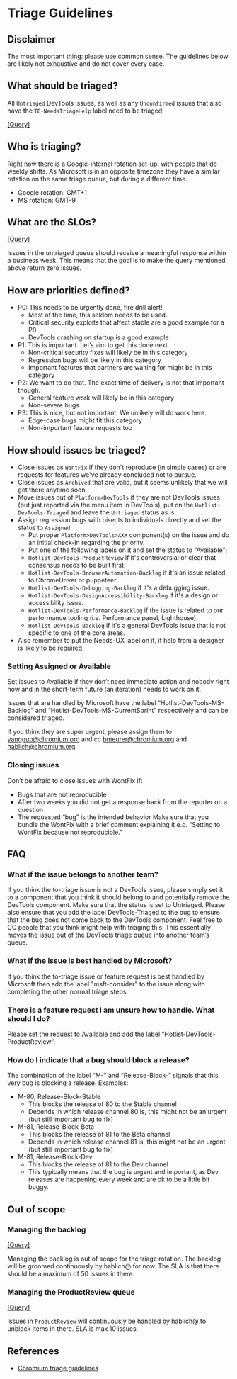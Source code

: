 # Triage Guidelines

## Disclaimer

The most important thing: please use common sense. The guidelines below are likely not exhaustive and do not cover every case.

## What should be triaged?

All `Untriaged` DevTools issues, as well as any `Unconfirmed` issues that also have the `TE-NeedsTriageHelp` label need to be triaged.

[[Query]](https://bugs.chromium.org/p/chromium/issues/list?sort=-modified&q=-label%3ADevTools-Triaged%20component%3APlatform%3EDevTools%20status%3AUntriaged%20OR%20component%3APlatform%3EDevTools%20status%3AUnconfirmed%20label%3ATE-NeedsTriageHelp)

## Who is triaging?

Right now there is a Google-internal rotation set-up, with people that do weekly shifts.
As Microsoft is in an opposite timezone they have a similar rotation on the same triage queue, but during a different time.

- Google rotation: GMT+1
- MS rotation: GMT-9

## What are the SLOs?

[[Query]](https://bugs.chromium.org/p/chromium/issues/list?q=component%3APlatform%3EDevTools%20status%3AUntriaged%20modified-before%3Atoday-7%20OR%20component%3APlatform%3EDevTools%20status%3AUnconfirmed%20label%3ATE-NeedsTriageHelp%20modified-before%3Atoday-7)

Issues in the untriaged queue should receive a meaningful response within a business week. This means that the goal is to make the query mentioned above return zero issues.

## How are priorities defined?

- P0: This needs to be urgently done, fire drill alert!
  - Most of the time, this seldom needs to be used.
  - Critical security exploits that affect stable are a good example for a P0
  - DevTools crashing on startup is a good example
- P1: This is important. Let’s aim to get this done next
  - Non-critical security fixes will likely be in this category
  - Regression bugs will be likely in this category
  - Important features that partners are waiting for might be in this category
- P2: We want to do that. The exact time of delivery is not that important though.
  - General feature work will likely be in this category
  - Non-severe bugs
- P3: This is nice, but not important. We unlikely will do work here.
  - Edge-case bugs might fit this category
  - Non-important feature requests too

## How should issues be triaged?

- Close issues as `WontFix` if they don't reproduce (in simple cases) or are requests for features we've already concluded not to pursue.
- Close issues as `Archived` that are valid, but it seems unlikely that we will get there anytime soon.
- Move issues out of `Platform>DevTools` if they are not DevTools issues (but just reported via the menu item in DevTools), put on the `Hotlist-DevTools-Triaged` and leave the `Untriaged` status as is.
- Assign regression bugs with bisects to individuals directly and set the status to `Assigned`.  
  - Put proper `Platform>DevTools>XXX` component(s) on the issue and do an initial check-in regarding the priority.
  - Put one of the following labels on it and set the status to "Available":
  - `Hotlist-DevTools-ProductReview` if it's controversial or clear that consensus needs to be built first.
  - `Hotlist-DevTools-BrowserAutomation-Backlog` if it's an issue related to ChromeDriver or puppeteer.
  - `Hotlist-DevTools-Debugging-Backlog` if it's a debugging issue.
  - `Hotlist-DevTools-DesignAccessibility-Backlog` if it's a design or accessibility issue.
  - `Hotlist-DevTools-Performance-Backlog` if the issue is related to our performance tooling (i.e. Performance panel, Lighthouse).
  - `Hotlist-DevTools-Backlog` if it's a general DevTools issue that is not specific to one of the core areas.
- Also remember to put the Needs-UX label on it, if help from a designer is likely to be required.

### Setting Assigned or Available

Set issues to Available if they don’t need immediate action and nobody right now and in the short-term future (an iteration) needs to work on it.

Issues that are handled by Microsoft have the label “Hotlist-DevTools-MS-Backlog” and “Hotlist-DevTools-MS-CurrentSprint” respectively and can be considered triaged.

If you think they are super urgent, please assign them to yangguo@chromium.org and cc bmeurer@chromium.org and hablich@chromium.org.

### Closing issues

Don’t be afraid to close issues with WontFix if:

- Bugs that are not reproducible
- After two weeks you did not get a response back from the reporter on a question
- The requested “bug” is the intended behavior
  Make sure that you bundle the WontFix with a brief comment explaining it e.g. “Setting to WontFix because not reproducible.”

## FAQ

### What if the issue belongs to another team?

If you think the to-triage issue is not a DevTools issue, please simply set it to a component that you think it should belong to and potentially remove the DevTools component. Make sure that the status is set to Untriaged. Please also ensure that you add the label DevTools-Triaged to the bug to ensure that the bug does not come back to the DevTools component. Feel free to CC people that you think might help with triaging this.
This essentially moves the issue out of the DevTools triage queue into another team’s queue.

### What if the issue is best handled by Microsoft?

If you think the to-triage issue or feature request is best handled by Microsoft then add the label "msft-consider" to the issue along with completing the other normal triage steps.

### There is a feature request I am unsure how to handle. What should I do?

Please set the request to Available and add the label “Hotlist-DevTools-ProductReview”.

### How do I indicate that a bug should block a release?

The combination of the label “M-<milestone>” and “Release-Block-<channel>” signals that this very bug is blocking a release. Examples:

- M-80, Release-Block-Stable
  - This blocks the release of 80 to the Stable channel
  - Depends in which release channel 80 is, this might not be an urgent (but still important bug to fix)
- M-81, Release-Block-Beta
  - This blocks the release of 81 to the Beta channel
  - Depends in which release channel 81 is, this might not be an urgent (but still important bug to fix)
- M-81, Release-Block-Dev
  - This blocks the release of 81 to the Dev channel
  - This typically means that the bug is urgent and important, as Dev releases are happening every week and are ok to be a little bit buggy.

## Out of scope

### Managing the backlog

[[Query]](https://bugs.chromium.org/p/chromium/issues/list?q=Hotlist%3DDevTools-Backlog)

Managing the backlog is out of scope for the triage rotation. The backlog will be groomed continuously by hablich@ for now. The SLA is that there should be a maximum of 50 issues in there.

### Managing the ProductReview queue

[[Query]](https://bugs.chromium.org/p/chromium/issues/list?q=Hotlist%3DDevTools-ProductReview)

Issues in `ProductReview` will continuously be handled by hablich@ to unblock items in there. SLA is max 10 issues.

## References

- [Chromium triage guidelines](https://www.chromium.org/for-testers/bug-reporting-guidelines/triage-best-practices)
